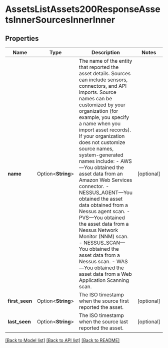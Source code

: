 # AssetsListAssets200ResponseAssetsInnerSourcesInnerInner

## Properties

Name | Type | Description | Notes
------------ | ------------- | ------------- | -------------
**name** | Option<**String**> | The name of the entity that reported the asset details. Sources can include sensors, connectors, and API imports. Source names can be customized by your organization (for example, you specify a name when you import asset records). If your organization does not customize source names, system-generated names include:  - AWS—You obtained the asset data from an Amazon Web Services connector.  - NESSUS_AGENT—You obtained the asset data obtained from a Nessus agent scan.  - PVS—You obtained the asset data from a Nessus Network Monitor (NNM) scan.  - NESSUS_SCAN—You obtained the asset data from a Nessus scan.  - WAS—You obtained the asset data from a  Web Application Scanning scan. | [optional]
**first_seen** | Option<**String**> | The ISO timestamp when the source first reported the asset. | [optional]
**last_seen** | Option<**String**> | The ISO timestamp when the source last reported the asset. | [optional]

[[Back to Model list]](../README.md#documentation-for-models) [[Back to API list]](../README.md#documentation-for-api-endpoints) [[Back to README]](../README.md)


